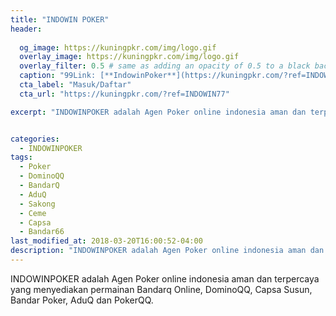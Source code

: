 ```yaml
---
title: "INDOWIN POKER"
header:
  
  og_image: https://kuningpkr.com/img/logo.gif
  overlay_image: https://kuningpkr.com/img/logo.gif
  overlay_filter: 0.5 # same as adding an opacity of 0.5 to a black background
  caption: "99Link: [**IndowinPoker**](https://kuningpkr.com/?ref=INDOWIN77)"
  cta_label: "Masuk/Daftar"
  cta_url: "https://kuningpkr.com/?ref=INDOWIN77"

excerpt: "INDOWINPOKER adalah Agen Poker online indonesia aman dan terpercaya yang menyediakan permainan Bandarq Online, DominoQQ, Capsa Susun, Bandar Poker, AduQ dan PokerQQ."


categories:
  - INDOWINPOKER
tags:
  - Poker
  - DominoQQ
  - BandarQ
  - AduQ
  - Sakong
  - Ceme
  - Capsa
  - Bandar66
last_modified_at: 2018-03-20T16:00:52-04:00
description: "INDOWINPOKER adalah Agen Poker online indonesia aman dan terpercaya yang menyediakan permainan Bandarq Online, DominoQQ, Capsa Susun, Bandar Poker, AduQ dan PokerQQ."
---
```

INDOWINPOKER adalah Agen Poker online indonesia aman dan terpercaya yang menyediakan permainan Bandarq Online, DominoQQ, Capsa Susun, Bandar Poker, AduQ dan PokerQQ.
